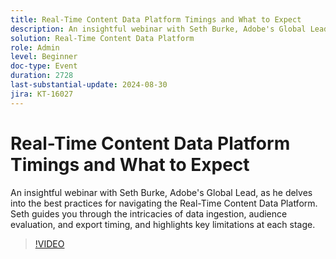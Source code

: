 ```yaml
---
title: Real-Time Content Data Platform Timings and What to Expect
description: An insightful webinar with Seth Burke, Adobe's Global Lead, as he delves into the best practices for navigating the Real-Time Content Data Platform (RTCDP). Seth guides you through the intricacies of data ingestion, audience evaluation, and export timing, and highlights key limitations at each stage.
solution: Real-Time Content Data Platform
role: Admin
level: Beginner
doc-type: Event
duration: 2728
last-substantial-update: 2024-08-30
jira: KT-16027
---
```


# Real-Time Content Data Platform Timings and What to Expect

An insightful webinar with Seth Burke, Adobe's Global Lead, as he delves into the best practices for navigating the Real-Time Content Data Platform. Seth guides you through the intricacies of data ingestion, audience evaluation, and export timing, and highlights key limitations at each stage.

>[!VIDEO](https://video.tv.adobe.com/v/3432992/?learn=on)
